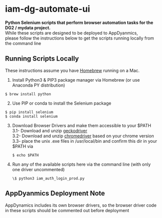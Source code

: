 # iam-dg-automate-ui

**Python Selenium scripts that perform browser automation tasks for the DG2 / mydata project.**<br />
While these scripts are designed to be deployed to AppDyanmics, <br />
please follow the instructions below to get the scripts running locally from the command line

## Running Scripts Locally

These instructions assume you have [Homebrew](https://brew.sh/) running on a Mac.

1. Install Python3 & PIP3 package manager via Homebrew (or use Anaconda PY distribution)
<pre><code>$ brew install python</code></pre>
2. Use PIP or conda to install the Selenium package
<pre>
<code>$ pip install selenium</code>
<code>$ conda install selenium</code>
</pre>

3. Download Browser Drivers and make them accessible to your $PATH<br />
    3.1- Download and unzip [geckodriver](https://github.com/mozilla/geckodriver/releases/tag/v0.26.0)  
    3.2- Download and unzip [chromedriver](https://chromedriver.chromium.org/downloads) based on your chrome version<br />
    3.3- place the unix .exe files in /usr/local/bin and confirm this dir in your $PATH via
   <pre><code>$ echo $PATH</code></pre>
4. Run any of the available scripts here via the command line (with only one driver uncommented)
   <pre><code>\$ python3 iam_auth_login_prod.py</code></pre>

## AppDyanmics Deployment Note

AppDynamics includes its own browser drivers, so the browser driver code in these scripts
should be commented out before deployment
